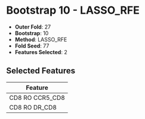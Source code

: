 # Bootstrap 10 - LASSO_RFE

- **Outer Fold**: 27
- **Bootstrap**: 10
- **Method**: LASSO_RFE
- **Fold Seed**: 77
- **Features Selected**: 2

## Selected Features

| Feature |
|---------|
| CD8 RO CCR5_CD8 |
| CD8 RO DR_CD8 |
